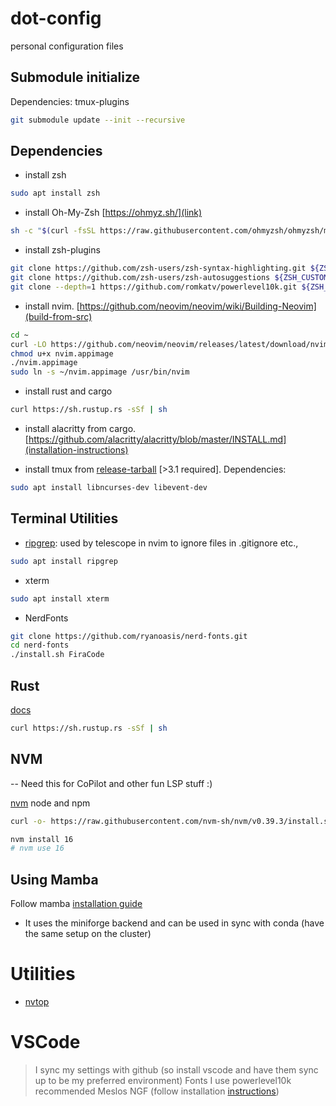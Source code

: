 # dot-config
personal configuration files

## Submodule initialize
Dependencies: tmux-plugins
```bash
git submodule update --init --recursive
```

## Dependencies

- install zsh
```bash
sudo apt install zsh
```

- install Oh-My-Zsh [https://ohmyz.sh/](link)
```bash
sh -c "$(curl -fsSL https://raw.githubusercontent.com/ohmyzsh/ohmyzsh/master/tools/install.sh)"
```

- install zsh-plugins
```bash
git clone https://github.com/zsh-users/zsh-syntax-highlighting.git ${ZSH_CUSTOM:-~/.oh-my-zsh/custom}/plugins/zsh-syntax-highlighting
git clone https://github.com/zsh-users/zsh-autosuggestions ${ZSH_CUSTOM:-~/.oh-my-zsh/custom}/plugins/zsh-autosuggestions
git clone --depth=1 https://github.com/romkatv/powerlevel10k.git ${ZSH_CUSTOM:-$HOME/.oh-my-zsh/custom}/themes/powerlevel10k
```

- install nvim. [https://github.com/neovim/neovim/wiki/Building-Neovim](build-from-src)
```bash
cd ~
curl -LO https://github.com/neovim/neovim/releases/latest/download/nvim.appimage
chmod u+x nvim.appimage
./nvim.appimage
sudo ln -s ~/nvim.appimage /usr/bin/nvim
```

- install rust and cargo
```bash
curl https://sh.rustup.rs -sSf | sh
```

- install alacritty from cargo. [https://github.com/alacritty/alacritty/blob/master/INSTALL.md](installation-instructions)

- install tmux from [release-tarball](https://github.com/tmux/tmux) [>3.1 required]. Dependencies:
```bash
sudo apt install libncurses-dev libevent-dev
```

## Terminal Utilities

- [ripgrep](https://github.com/BurntSushi/ripgrep): used by telescope in nvim to ignore files in .gitignore etc.,
```bash
sudo apt install ripgrep
```

- xterm
```bash
sudo apt install xterm
```

- NerdFonts
```bash
git clone https://github.com/ryanoasis/nerd-fonts.git
cd nerd-fonts
./install.sh FiraCode
```

## Rust

[docs](https://doc.rust-lang.org/cargo/getting-started/installation.html)
```bash
curl https://sh.rustup.rs -sSf | sh
```

## NVM

-- Need this for CoPilot and other fun LSP stuff :)

[nvm](https://github.com/nvm-sh/nvm)
node and npm
```bash
curl -o- https://raw.githubusercontent.com/nvm-sh/nvm/v0.39.3/install.sh | bash
```

```bash
nvm install 16
# nvm use 16
```

## Using Mamba

Follow mamba [installation guide](https://mamba.readthedocs.io/en/latest/installation/mamba-installation.html)

- It uses the miniforge backend and can be used in sync with conda (have the same setup on the cluster)

# Utilities
- [nvtop](https://github.com/Syllo/nvtop)

# VSCode
> I sync my settings with github (so install vscode and have them sync up to be my preferred environment)
> Fonts I use powerlevel10k recommended Meslos NGF (follow installation [instructions](https://github.com/romkatv/powerlevel10k/blob/master/font.md))

